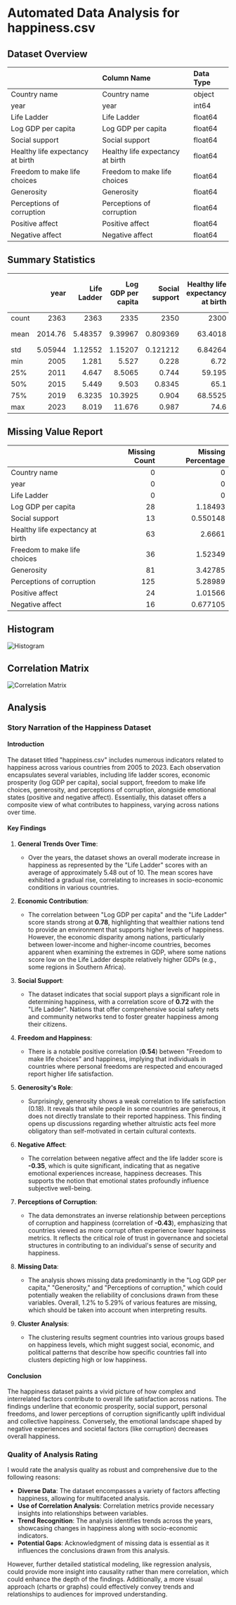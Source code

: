 # Automated Data Analysis for happiness.csv

## Dataset Overview
|                                  | Column Name                      | Data Type   |
|:---------------------------------|:---------------------------------|:------------|
| Country name                     | Country name                     | object      |
| year                             | year                             | int64       |
| Life Ladder                      | Life Ladder                      | float64     |
| Log GDP per capita               | Log GDP per capita               | float64     |
| Social support                   | Social support                   | float64     |
| Healthy life expectancy at birth | Healthy life expectancy at birth | float64     |
| Freedom to make life choices     | Freedom to make life choices     | float64     |
| Generosity                       | Generosity                       | float64     |
| Perceptions of corruption        | Perceptions of corruption        | float64     |
| Positive affect                  | Positive affect                  | float64     |
| Negative affect                  | Negative affect                  | float64     |
## Summary Statistics
|       |       year |   Life Ladder |   Log GDP per capita |   Social support |   Healthy life expectancy at birth |   Freedom to make life choices |     Generosity |   Perceptions of corruption |   Positive affect |   Negative affect |
|:------|-----------:|--------------:|---------------------:|-----------------:|-----------------------------------:|-------------------------------:|---------------:|----------------------------:|------------------:|------------------:|
| count | 2363       |    2363       |           2335       |      2350        |                         2300       |                    2327        | 2282           |                 2238        |       2339        |      2347         |
| mean  | 2014.76    |       5.48357 |              9.39967 |         0.809369 |                           63.4018  |                       0.750282 |    9.77213e-05 |                    0.743971 |          0.651882 |         0.273151  |
| std   |    5.05944 |       1.12552 |              1.15207 |         0.121212 |                            6.84264 |                       0.139357 |    0.161388    |                    0.184865 |          0.10624  |         0.0871311 |
| min   | 2005       |       1.281   |              5.527   |         0.228    |                            6.72    |                       0.228    |   -0.34        |                    0.035    |          0.179    |         0.083     |
| 25%   | 2011       |       4.647   |              8.5065  |         0.744    |                           59.195   |                       0.661    |   -0.112       |                    0.687    |          0.572    |         0.209     |
| 50%   | 2015       |       5.449   |              9.503   |         0.8345   |                           65.1     |                       0.771    |   -0.022       |                    0.7985   |          0.663    |         0.262     |
| 75%   | 2019       |       6.3235  |             10.3925  |         0.904    |                           68.5525  |                       0.862    |    0.09375     |                    0.86775  |          0.737    |         0.326     |
| max   | 2023       |       8.019   |             11.676   |         0.987    |                           74.6     |                       0.985    |    0.7         |                    0.983    |          0.884    |         0.705     |

 ## Missing Value Report
|                                  |   Missing Count |   Missing Percentage |
|:---------------------------------|----------------:|---------------------:|
| Country name                     |               0 |             0        |
| year                             |               0 |             0        |
| Life Ladder                      |               0 |             0        |
| Log GDP per capita               |              28 |             1.18493  |
| Social support                   |              13 |             0.550148 |
| Healthy life expectancy at birth |              63 |             2.6661   |
| Freedom to make life choices     |              36 |             1.52349  |
| Generosity                       |              81 |             3.42785  |
| Perceptions of corruption        |             125 |             5.28989  |
| Positive affect                  |              24 |             1.01566  |
| Negative affect                  |              16 |             0.677105 |

## Histogram



![Histogram](histogram.png)

## Correlation Matrix


![Correlation Matrix](correlation_heatmap.png)

## Analysis
### Story Narration of the Happiness Dataset

#### Introduction
The dataset titled "happiness.csv" includes numerous indicators related to happiness across various countries from 2005 to 2023. Each observation encapsulates several variables, including life ladder scores, economic prosperity (log GDP per capita), social support, freedom to make life choices, generosity, and perceptions of corruption, alongside emotional states (positive and negative affect). Essentially, this dataset offers a composite view of what contributes to happiness, varying across nations over time.

#### Key Findings

1. **General Trends Over Time**:
   - Over the years, the dataset shows an overall moderate increase in happiness as represented by the "Life Ladder" scores with an average of approximately 5.48 out of 10. The mean scores have exhibited a gradual rise, correlating to increases in socio-economic conditions in various countries.

2. **Economic Contribution**:
   - The correlation between "Log GDP per capita" and the "Life Ladder" score stands strong at **0.78**, highlighting that wealthier nations tend to provide an environment that supports higher levels of happiness. However, the economic disparity among nations, particularly between lower-income and higher-income countries, becomes apparent when examining the extremes in GDP, where some nations score low on the Life Ladder despite relatively higher GDPs (e.g., some regions in Southern Africa).

3. **Social Support**:
   - The dataset indicates that social support plays a significant role in determining happiness, with a correlation score of **0.72** with the "Life Ladder". Nations that offer comprehensive social safety nets and community networks tend to foster greater happiness among their citizens.

4. **Freedom and Happiness**:
   - There is a notable positive correlation (**0.54**) between "Freedom to make life choices" and happiness, implying that individuals in countries where personal freedoms are respected and encouraged report higher life satisfaction.

5. **Generosity's Role**:
   - Surprisingly, generosity shows a weak correlation to life satisfaction (0.18). It reveals that while people in some countries are generous, it does not directly translate to their reported happiness. This finding opens up discussions regarding whether altruistic acts feel more obligatory than self-motivated in certain cultural contexts.

6. **Negative Affect**:
   - The correlation between negative affect and the life ladder score is **-0.35**, which is quite significant, indicating that as negative emotional experiences increase, happiness decreases. This supports the notion that emotional states profoundly influence subjective well-being.

7. **Perceptions of Corruption**:
   - The data demonstrates an inverse relationship between perceptions of corruption and happiness (correlation of **-0.43**), emphasizing that countries viewed as more corrupt often experience lower happiness metrics. It reflects the critical role of trust in governance and societal structures in contributing to an individual's sense of security and happiness.

8. **Missing Data**:
   - The analysis shows missing data predominantly in the "Log GDP per capita," "Generosity," and "Perceptions of corruption," which could potentially weaken the reliability of conclusions drawn from these variables. Overall, 1.2% to 5.29% of various features are missing, which should be taken into account when interpreting results.

9. **Cluster Analysis**:
   - The clustering results segment countries into various groups based on happiness levels, which might suggest social, economic, and political patterns that describe how specific countries fall into clusters depicting high or low happiness.

#### Conclusion
The happiness dataset paints a vivid picture of how complex and interrelated factors contribute to overall life satisfaction across nations. The findings underline that economic prosperity, social support, personal freedoms, and lower perceptions of corruption significantly uplift individual and collective happiness. Conversely, the emotional landscape shaped by negative experiences and societal factors (like corruption) decreases overall happiness.

### Quality of Analysis Rating
I would rate the analysis quality as robust and comprehensive due to the following reasons:
- **Diverse Data**: The dataset encompasses a variety of factors affecting happiness, allowing for multifaceted analysis.
- **Use of Correlation Analysis**: Correlation metrics provide necessary insights into relationships between variables.
- **Trend Recognition**: The analysis identifies trends across the years, showcasing changes in happiness along with socio-economic indicators.
- **Potential Gaps**: Acknowledgment of missing data is essential as it influences the conclusions drawn from this analysis.

However, further detailed statistical modeling, like regression analysis, could provide more insight into causality rather than mere correlation, which could enhance the depth of the findings. Additionally, a more visual approach (charts or graphs) could effectively convey trends and relationships to audiences for improved understanding.